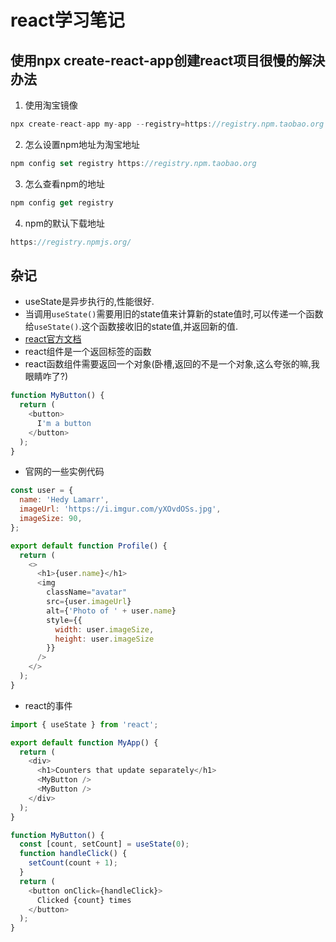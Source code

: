 
# react学习笔记


## 使用npx create-react-app创建react项目很慢的解決办法
1. 使用淘宝镜像
```js
npx create-react-app my-app --registry=https://registry.npm.taobao.org
```
2. 怎么设置npm地址为淘宝地址
```js
npm config set registry https://registry.npm.taobao.org
```
3. 怎么查看npm的地址
```js
npm config get registry
```
4. npm的默认下载地址
```js
https://registry.npmjs.org/
```

## 杂记
- useState是异步执行的,性能很好.
- 当调用`useState()`需要用旧的state值来计算新的state值时,可以传递一个函数给`useState()`.这个函数接收旧的state值,并返回新的值.
- [react官方文档](https://react.docschina.org/)
- react组件是一个返回标签的函数
- react函数组件需要返回一个对象(卧槽,返回的不是一个对象,这么夸张的嘛,我眼睛咋了?)
```js
function MyButton() {
  return (
    <button>
      I'm a button
    </button>
  );
}
```
- 官网的一些实例代码
```js
const user = {
  name: 'Hedy Lamarr',
  imageUrl: 'https://i.imgur.com/yXOvdOSs.jpg',
  imageSize: 90,
};

export default function Profile() {
  return (
    <>
      <h1>{user.name}</h1>
      <img
        className="avatar"
        src={user.imageUrl}
        alt={'Photo of ' + user.name}
        style={{
          width: user.imageSize,
          height: user.imageSize
        }}
      />
    </>
  );
}
```

- react的事件
```js
import { useState } from 'react';

export default function MyApp() {
  return (
    <div>
      <h1>Counters that update separately</h1>
      <MyButton />
      <MyButton />
    </div>
  );
}

function MyButton() {
  const [count, setCount] = useState(0);
  function handleClick() {
    setCount(count + 1);
  }
  return (
    <button onClick={handleClick}>
      Clicked {count} times
    </button>
  );
}
```
